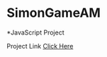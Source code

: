 # SimonGameAM

*JavaScript Project

Project Link
[Click Here](https://amancoder01.github.io/SimonGameAM/#)
